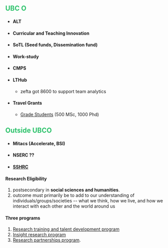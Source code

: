 ## <font color="#2DC26B">UBC O</font>
* #### ALT
* #### Curricular and Teaching Innovation  
* #### SoTL (Seed funds, Dissemination fund)
* #### Work-study
* #### CMPS
* #### LTHub
	* zefta got 8600 to support team analytics 
* #### Travel Grants
	* [Grade Students](https://science.ok.ubc.ca/awards/travel-grants/) (500 MSc, 1000 Phd)
## <font color="#2DC26B">Outside UBCO</font>
* #### Mitacs (Accelerate, BSI)
* #### NSERC ??
* #### [SSHRC](https://www.sshrc-crsh.gc.ca/home-accueil-eng.aspx)
#### Research Eligibility
1. postsecondary in **social sciences and humanities**.
2. outcome must primarily be to add to our understanding of individuals/groups/societies -- what we think, how we live, and how we interact with each other and the world around us
#### Three programs
1. [Research training and talent development program](https://www.sshrc-crsh.gc.ca/funding-financement/umbrella_programs-programme_cadre/talent-eng.aspx)
2. [Insight research program](https://www.sshrc-crsh.gc.ca/funding-financement/umbrella_programs-programme_cadre/insight-savoir-eng.aspx) 
3. [Research partnerships program](https://www.sshrc-crsh.gc.ca/funding-financement/umbrella_programs-programme_cadre/connection-connexion-eng.aspx).
